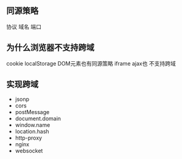 ## 同源策略

协议 域名 端口

## 为什么浏览器不支持跨域

cookie localStorage
DOM元素也有同源策略 iframe
ajax也 不支持跨域

## 实现跨域

- jsonp
- cors
- postMessage
- document.domain
- window.name
- location.hash
- http-proxy
- nginx
- websocket
